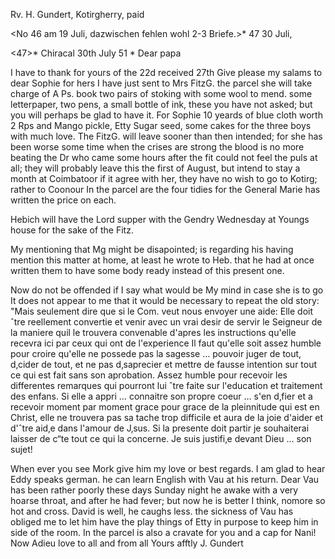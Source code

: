 Rv. H. Gundert, Kotirgherry, paid

<No 46 am 19 Juli, dazwischen fehlen wohl 2-3 Briefe.>*
 47 30 Juli,

<47>* Chiracal 30th July 51
 <Wednesday>*
Dear papa

I have to thank for yours of the 22d received 27th Give please my salams to dear Sophie for hers I have just sent to Mrs FitzG. the parcel she will take charge of A Ps. book two pairs of stoking with some wool to mend. some letterpaper, two pens, a small bottle of ink, these you have not asked; but you will perhaps be glad to have it. For Sophie 10 yeards of blue cloth worth 2 Rps and Mango pickle, Etty Sugar seed, some cakes for the three boys with much love. The FitzG. will leave sooner than then intended; for she has been worse some time when the crises are strong the blood is no more beating the Dr who came some hours after the fit could not feel the puls at all; they will probably leave this the first of August, but intend to stay a month at Coimbatoor if it agree with her, they have no wish to go to Kotirg; rather to Coonour In the parcel are the four tidies for the General Marie has written the price on each.

Hebich will have the Lord supper with the Gendry Wednesday at Youngs house for the sake of the Fitz.

My mentioning that Mg might be disapointed; is regarding his having mention this matter at home, at least he wrote to Heb. that he had at once written them to have some body ready instead of this present one.

Now do not be offended if I say what would be My mind in case she is to go It does not appear to me that it would be necessary to repeat the old story: "Mais seulement dire que si le Com. veut nous envoyer une aide: Elle doit ˆtre reellement convertie et venir avec un vrai desir de servir le Seigneur de la maniere quil le trouvera convenable d'apres les instructions qu'elle recevra ici par ceux qui ont de l'experience Il faut qu'elle soit assez humble pour croire qu'elle ne possede pas la sagesse … pouvoir juger de tout, d‚cider de tout, et ne pas d‚saprecier et mettre de fausse intention sur tout ce qui est fait sans son aprobation. Assez humble pour recevoir les differentes remarques qui pourront lui ˆtre faite sur l'education et traitement des enfans. Si elle a appri … connaitre son propre coeur … s'en d‚fier et a recevoir moment par moment grace pour grace de la pleinnitude qui est en Christ, elle ne trouvera pas sa tache trop difficile et aura de la joie d'aider et d'ˆtre aid‚e dans l'amour de J‚sus. 
Si la presente doit partir je souhaiterai laisser de c“te tout ce qui la concerne. Je suis justifi‚e devant Dieu … son sujet!

When ever you see Mork give him my love or best regards. I am glad to hear Eddy speaks german. he can learn English with Vau at his return. Dear Vau has been rather poorly these days Sunday night he awake with a very hoarse throat, and after he had fever; but now he is better I think, nomore so hot and cross. David is well, he caughs less. the sickness of Vau has obliged me to let him have the play things of Etty in purpose to keep him in side of the room. In the parcel is also a cravate for you and a cap for Nani! 
Now Adieu love to all and from all
 Yours afftly
 J. Gundert

